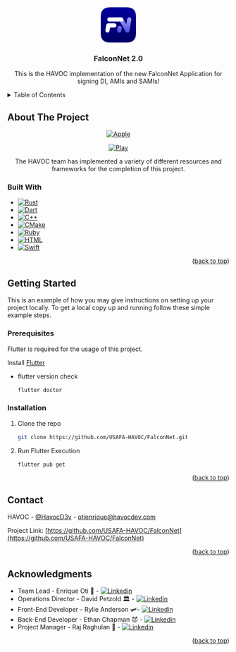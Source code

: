 <a name="readme-top"></a>
<br />
<div align="center">
  <a href="https://github.com/USAFA-HAVOC/FalconNet">
    <img src="assets/icon/FalconNet-Android.png" alt="Logo" width="80" height="80">
  </a>

  <h3 align="center">FalconNet 2.0</h3>

  <p align="center">
    This is the HAVOC implementation of the new FalconNet Application for signing DI, AMIs and SAMIs!
    
  </p>
</div>

<!-- TABLE OF CONTENTS -->
<details>
  <summary>Table of Contents</summary>
  <ol>
    <li>
      <a href="#about-the-project">About The Project</a>
      <ul>
        <li><a href="#built-with">Built With</a></li>
      </ul>
    </li>
    <li>
      <a href="#getting-started">Getting Started</a>
      <ul>
        <li><a href="#prerequisites">Prerequisites</a></li>
        <li><a href="#installation">Installation</a></li>
      </ul>
    </li>
    <li><a href="#contact">Contact</a></li>
    <li><a href="#acknowledgments">Acknowledgments</a></li>
  </ol>
</details>



<!-- ABOUT THE PROJECT -->
## About The Project
<div align="center">

[![Apple][Apple]][Apple-url]

[![Play][Play]][Play-url]


The HAVOC team has implemented a variety of different resources and frameworks for the completion of this project. 

</div>

### Built With

* [![Rust][Rust.js]][Rust-url]
* [![Dart][Dart.js]][Dart-url]
* [![C++][C++.io]][C++-url]
* [![CMake][CMake.dev]][CMake-url]
* [![Ruby][Ruby.com]][Ruby-url]
* [![HTML][HTML.js]][HTML-url]
* [![Swift][Swift.com]][Swift-url]

<p align="right">(<a href="#readme-top">back to top</a>)</p>


<!-- GETTING STARTED -->
## Getting Started

This is an example of how you may give instructions on setting up your project locally.
To get a local copy up and running follow these simple example steps.

### Prerequisites

Flutter is required for the usage of this project. 

Install [Flutter](https://docs.flutter.dev/get-started/install/macos)

* flutter version check
  
  ```sh
  flutter doctor
  ```

### Installation

1. Clone the repo
   ```sh
   git clone https://github.com/USAFA-HAVOC/FalconNet.git
   ```
3. Run Flutter Execution
   ```sh
   flutter pub get
   ```


<p align="right">(<a href="#readme-top">back to top</a>)</p>

<!-- CONTACT -->
## Contact

HAVOC - [@HavocD3v](https://twitter.com/HavocD3v) - otienrique@havocdev.com

Project Link: [https://github.com/USAFA-HAVOC/FalconNet](https://github.com/USAFA-HAVOC/FalconNet)

<p align="right">(<a href="#readme-top">back to top</a>)</p>

<!-- ACKNOWLEDGMENTS -->
## Acknowledgments

* Team Lead - Enrique Oti 👔 - [![Linkedin][linkedin-shield-oti]][linkedin-url-oti] 
* Operations Director - David Petzold 🏛️ - [![Linkedin][linkedin-shield-petzold]][linkedin-url-petzold]
* Front-End Developer - Rylie Anderson 🛩️- [![Linkedin][linkedin-shield-anderson]][linkedin-url-anderson]
* Back-End Developer - Ethan Chapman 😈 - [![Linkedin][linkedin-shield-chapman]][linkedin-url-chapman]
* Project Manager - Raj Raghulan 💬 - [![Linkedin][linkedin-shield-raghulan]][linkedin-url-raghulan]

<p align="right">(<a href="#readme-top">back to top</a>)</p>

<!-- MARKDOWN LINKS & IMAGES -->

[linkedin-shield-oti]: https://img.shields.io/badge/-Enrique_Oti-black.svg?style=for-the-badge&logo=linkedin&colorB=555
[linkedin-url-oti]: https://www.linkedin.com/in/eaoti/
[linkedin-shield-petzold]: https://img.shields.io/badge/-David_Petzold-black.svg?style=for-the-badge&logo=linkedin&colorB=555
[linkedin-url-petzold]: https://www.linkedin.com/in/david-petzold/
[linkedin-shield-anderson]: https://img.shields.io/badge/-Rylie_Anderson-black.svg?style=for-the-badge&logo=linkedin&colorB=555
[linkedin-url-anderson]: https://www.linkedin.com/in/eaoti/
[linkedin-shield-chapman]: https://img.shields.io/badge/-Ethan_Chapman-black.svg?style=for-the-badge&logo=linkedin&colorB=555
[linkedin-url-chapman]: https://www.linkedin.com/in/ethan-chapman-9267101b0/
[linkedin-shield-raghulan]: https://img.shields.io/badge/-Raj_Raghulan-black.svg?style=for-the-badge&logo=linkedin&colorB=555
[linkedin-url-raghulan]: https://www.linkedin.com/in/raj-raghulan-19634b178/
[HTML.js]: https://img.shields.io/badge/HTML-000000?style=for-the-badge&logo=html5&logoColor=red
[HTML-url]: https://html.com
[Rust.js]: https://img.shields.io/badge/Rust-DD0031?style=for-the-badge&logo=rust&logoColor=black
[Rust-url]: https://www.rust-lang.org
[Dart.js]: https://img.shields.io/badge/Dart-35495E?style=for-the-badge&logo=dart&logoColor=4FC08D
[Dart-url]: https://dart.dev
[c++.io]: https://img.shields.io/badge/C++-DD0031?style=for-the-badge&logo=c&logoColor=white
[c++-url]: https://cplusplus.com
[CMake.dev]: https://img.shields.io/badge/CMake-4A4A55?style=for-the-badge&logo=cmake&logoColor=FF3E00
[CMake-url]: https://cmake.org
[Swift.com]: https://img.shields.io/badge/Swift-563D7C?style=for-the-badge&logo=swift&logoColor=white
[Swift-url]: https://www.swift.com
[Ruby.com]: https://img.shields.io/badge/Ruby-0769AD?style=for-the-badge&logo=ruby&logoColor=red
[Ruby-url]: https://www.ruby-lang.org/en/
[Apple]: https://img.shields.io/badge/App%20Store-0769AD?style=plastic&logo=appstore&logoColor=white
[Apple-url]: https://apps.apple.com/us/app/falconnet/id6445867869
[Play]: https://img.shields.io/badge/Play%20Store-0769AD?style=plastic&logo=googleplay&logoColor=white
[Play-url]: https://apps.apple.com/us/app/falconnet/id6445867869
